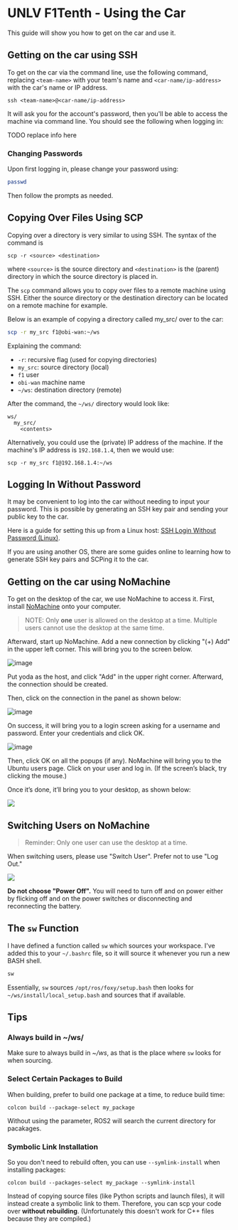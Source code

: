 
# UNLV F1Tenth - Using the Car

This guide will show you how to get on the car and use it.

## Getting on the car using SSH

To get on the car via the command line, use the following command, replacing `<team-name>` with your team's name and `<car-name/ip-address>` with the car's name or IP address.

```
ssh <team-name>@<car-name/ip-address>
```

It will ask you for the account's password, then you'll be able to access the machine via command line. You should see the following when logging in:

TODO replace info here

### Changing Passwords

Upon first logging in, please change your password using:

```bash
passwd
```

Then follow the prompts as needed.

## Copying Over Files Using SCP

Copying over a directory is very similar to using SSH. The syntax of the command is

```
scp -r <source> <destination>
```

where `<source>` is the source directory and `<destination>` is the (parent) directory in which the source directory is placed in.

The `scp` command allows you to copy over files to a remote machine using SSH. Either the source directory or the destination directory can be located on a remote machine for example.

Below is an example of copying a directory called my_src/ over to the car:

```bash
scp -r my_src f1@obi-wan:~/ws
```

Explaining the command:

- `-r`: recursive flag (used for copying directories)
- `my_src`: source directory (local)
- `f1` user
- `obi-wan` machine name
- `~/ws`: destination directory (remote)

After the command, the `~/ws/` directory would look like:

```
ws/
  my_src/
    <contents>
```

Alternatively, you could use the (private) IP address of the machine. If the machine's IP address is `192.168.1.4`, then we would use:

```
scp -r my_src f1@192.168.1.4:~/ws
```

## Logging In Without Password

It may be convenient to log into the car without needing to input your password. This is possible by generating an SSH key pair and sending your public key to the car.

Here is a guide for setting this up from a Linux host: [SSH Login Without Password (Linux)](https://www.linuxtrainingacademy.com/ssh-login-without-password/).

If you are using another OS, there are some guides online to learning how to generate SSH key pairs and SCPing it to the car.

## Getting on the car using NoMachine

To get on the desktop of the car, we use NoMachine to access it. First, install [NoMachine](https://www.nomachine.com/) onto your computer.

> NOTE: Only **one** user is allowed on the desktop at a time. Multiple users cannot use the desktop at the same time.

Afterward, start up NoMachine. Add a new connection by clicking "(+) Add" in the upper left corner. This will bring you to the screen below.

![image](<Screenshot 2025-09-11 141338.png>)

Put yoda as the host, and click "Add" in the upper right corner. Afterward, the connection should be created.

Then, click on the connection in the panel as shown below:

![image](<Screenshot 2025-09-11 141354.png>)

On success, it will bring you to a login screen asking for a username and password. Enter your credentials and click OK.

![image](<Screenshot 2025-09-11 141401.png>)

Then, click OK on all the popups (if any). NoMachine will bring you to the Ubuntu users page. Click on your user and log in. (If the screen’s black, try clicking the mouse.)

Once it’s done, it’ll bring you to your desktop, as shown below:

![](image.png)

## Switching Users on NoMachine

> Reminder: Only one user can use the desktop at a time.

When switching users, please use "Switch User". Prefer not to use "Log Out."

![](image-1.png)

**Do not choose "Power Off".** You will need to turn off and on power either by flicking off and on the power switches or  disconnecting and reconnecting the battery.

## The `sw` Function

I have defined a function called `sw` which sources your workspace. I've added this to your `~/.bashrc` file, so it will source it whenever you run a new BASH shell.

```bash
sw
```

Essentially, `sw` sources `/opt/ros/foxy/setup.bash` then looks for `~/ws/install/local_setup.bash` and sources that if available.

## Tips

### Always build in ~/ws/

Make sure to always build in *~/ws*, as that is the place where `sw` looks for when sourcing.

### Select Certain Packages to Build

When building, prefer to build one package at a time, to reduce build time:

```
colcon build --package-select my_package
```

Without using the parameter, ROS2 will search the current directory for pacakages.

### Symbolic Link Installation

So you don't need to rebuild often, you can use `--symlink-install` when installing packages:

```
colcon build --packages-select my_package --symlink-install
```

Instead of copying source files (like Python scripts and launch files), it will instead create a symbolic link to them. Therefore, you can scp your code over **without rebuilding**. (Unfortunately this doesn't work for C++ files because they are compiled.)
